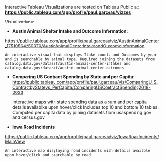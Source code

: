 Interactive Tableau Visualizations are hosted on Tableau Public at:
**https://public.tableau.com/app/profile/paul.garceau/vizzes**

Visualizations:

  - **Austin Animal Shelter Intake and Outcome Information:**

https://public.tableau.com/app/profile/paul.garceau/viz/AustinAnimalCenter_17510564259070/AustinAnimalCenterIntakeandOutcomeInformation

    An interactive visual that displays Itake counts and Outcomes by year and is searchable by animal type. Required joining the datasets from catalog.data.gov/dataset/austin-animal-center-intakes and catalog.data.gov/dataset/austin-animal-center-outcomes



  - **Comparing US Contract Spending by State and per Capita:** 
  https://public.tableau.com/app/profile/paul.garceau/viz/ComparingU_S_ContractbyStatevs_PerCapita/ComparingUSContractSpending2018-2023

    Interactive maps with state spending data as a sum and per capita details availablke upon hover/click 
    Includes top 10 and bottom 10 tables. Computed per capita data by joining datasets from usaspending.gov and census.gov



  - **Iowa Road Incidents:**
 
  https://public.tableau.com/app/profile/paul.garceau/viz/IowaRoadIncidents/MainView

    An interactive map displaying road incidents with details availble upon hover/click and searchable by road. 
